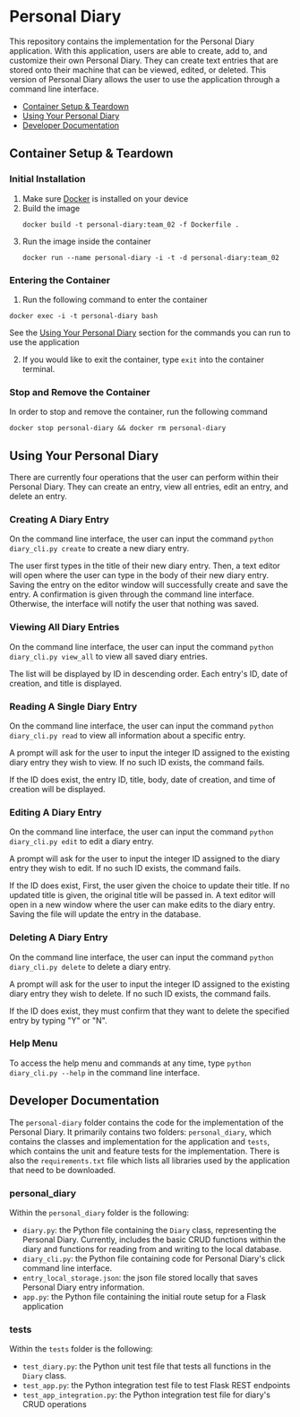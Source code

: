 # Personal Diary
This repository contains the implementation for the Personal Diary application. With this application, users are able to create, add to, and customize their own Personal Diary. They can create text entries that are stored onto their machine that can be viewed, edited, or deleted. This version of Personal Diary allows the user to use the application through a command line interface.

- [Container Setup & Teardown](#container-setup--teardown)
- [Using Your Personal Diary](#using-your-personal-diary)
- [Developer Documentation](#developer-documentation)

## Container Setup & Teardown

### Initial Installation

1. Make sure [Docker](https://www.docker.com/get-started/) is installed on your device
2. Build the image
   ```commandline
   docker build -t personal-diary:team_02 -f Dockerfile .
   ```
3. Run the image inside the container
    ```commandline
   docker run --name personal-diary -i -t -d personal-diary:team_02
   ```

### Entering the Container

1. Run the following command to enter the container

```commandline
docker exec -i -t personal-diary bash
```

See the [Using Your Personal Diary](#using-your-personal-diary) section for the commands you can 
run to use the application

2. If you would like to exit the container, type `exit` into the container terminal.

### Stop and Remove the Container

In order to stop and remove the container, run the following command
```commandline
docker stop personal-diary && docker rm personal-diary
```

## Using Your Personal Diary
There are currently four operations that the user can perform within their Personal Diary. They can create an entry, view all entries, edit an entry, and delete an entry.

### Creating A Diary Entry
On the command line interface, the user can input the command `python diary_cli.py create` to create a new diary entry.

The user first types in the title of their new diary entry. Then, a text editor will open where the user can type in the body of their new diary entry. Saving the entry on the editor window will successfully create and save the entry. A confirmation is given through the command line interface. Otherwise, the interface will notify the user that nothing was saved.

### Viewing All Diary Entries
On the command line interface, the user can input the command `python diary_cli.py view_all` to view all saved diary entries.

The list will be displayed by ID in descending order. Each entry's ID, date of creation, and title is displayed.

### Reading A Single Diary Entry

On the command line interface, the user can input the command `python diary_cli.py read` to view all information about a specific entry.

A prompt will ask for the user to input the integer ID assigned to the existing diary entry they wish to view. If no such ID exists, the command fails. 

If the ID does exist, the entry ID, title, body, date of creation, and time of creation will be displayed.

### Editing A Diary Entry
On the command line interface, the user can input the command `python diary_cli.py edit` to edit a diary entry. 

A prompt will ask for the user to input the integer ID assigned to the diary entry they wish to edit. If no such ID exists, the command fails. 

If the ID does exist, First, the user given the choice to update their title. If no updated title is given, the original title will be passed in. A text editor will open in a new window where the user can make edits to the diary entry. Saving the file will update the entry in the database.

### Deleting A Diary Entry
On the command line interface, the user can input the command `python diary_cli.py delete` to delete a diary entry.

A prompt will ask for the user to input the integer ID assigned to the existing diary entry they wish to delete. If no such ID exists, the command fails.

If the ID does exist, they must confirm that they want to delete the specified entry by typing "Y" or "N". 

### Help Menu
To access the help menu and commands at any time, type `python diary_cli.py --help` in the command line interface.

## Developer Documentation
The `personal-diary` folder contains the code for the implementation of the Personal Diary. It primarily contains two folders: `personal_diary`, which contains the classes and implementation for the application and `tests`, which contains the unit and feature tests for the implementation. There is also the `requirements.txt` file which lists all libraries used by the application that need to be downloaded.

### personal_diary
Within the `personal_diary` folder is the following:
- `diary.py`: the Python file containing the `Diary` class, representing the Personal Diary. Currently, includes the basic CRUD functions within the diary and functions for reading from and writing to the local database.
- `diary_cli.py`: the Python file containing code for Personal Diary's click command line interface.
- `entry_local_storage.json`: the json file stored locally that saves Personal Diary entry information.
- `app.py`: the Python file containing the initial route setup for a Flask application

### tests
Within the `tests` folder is the following:
- `test_diary.py`: the Python unit test file that tests all functions in the `Diary` class.
- `test_app.py`: the Python integration test file to test Flask REST endpoints
- `test_app_integration.py`: the Python integration test file for diary's CRUD operations
